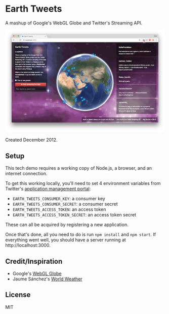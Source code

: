 # Earth Tweets

A mashup of Google's WebGL Globe and Twitter's Streaming API.

![screenshot](screenshot.png)

Created December 2012.

## Setup

This tech demo requires a working copy of Node.js, a browser, and an internet connection.

To get this working locally, you'll need to set 4 environment variables from Twitter's [application management portal](https://apps.twitter.com):

- `EARTH_TWEETS_CONSUMER_KEY`: a consumer key
- `EARTH_TWEETS_CONSUMER_SECRET`: a consumer secret
- `EARTH_TWEETS_ACCESS_TOKEN`: an access token
- `EARTH_TWEETS_ACCESS_TOKEN_SECRET`: an access token secret

These can all be acquired by registering a new application.

Once that's done, all you need to do is run `npm install` and `npm start`. If everything went well, you should have a server running at http://localhost:3000.

## Credit/Inspiration

* Google's [WebGL Globe](http://www.chromeexperiments.com/globe)
* Jaume Sánchez's [World Weather](http://www.clicktorelease.com/code/weather)

## License

MIT

